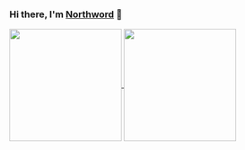 ### Hi there, I'm [Northword](http://www.northword.cn) 👋

<a href="#">
  <img height=200 align="center" src="https://github-readme-stats.vercel.app/api?username=northword&count_private=true&show_icons=true&icon_color=0366d6" />
</a>
<a href="#">
  <img height=200 align="center" src="https://github-readme-stats.vercel.app/api/top-langs/?username=northword&layout=compact&langs_count=8&card_width=320" />
</a>
